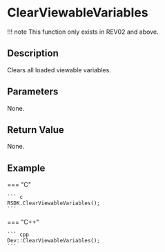 # ClearViewableVariables

!!! note
    This function only exists in REV02 and above.

## Description
Clears all loaded viewable variables.

## Parameters
None.

## Return Value
None.

## Example
=== "C"

	``` c
	RSDK.ClearViewableVariables();
	```

=== "C++"

	``` cpp
	Dev::ClearViewableVariables();
	```